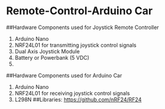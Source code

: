 # Remote-Control-Arduino Car
##Hardware Components used for Joystick Remote Controller
1. Arduino Nano
2. NRF24L01 for transmitting joystick control signals
3. Dual Axis Joystick Module
4. Battery or Powerbank (5 VDC)
5. 

##Hardware Components used for Arduino Car
1. Arduino Nano
2. NRF24L01 for receiving joystick control signals
3. L298N 
##Libraries: 
https://github.com/nRF24/RF24
